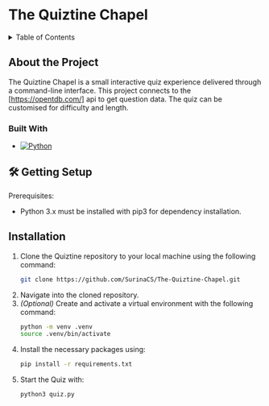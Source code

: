 # The Quiztine Chapel
<!-- TABLE OF CONTENTS -->
<details>
  <summary>Table of Contents</summary>
  <ol>
    <li>
      <a href="#about-the-project">About The Project</a>
      <ul>
        <li><a href="#built-with">Built With</a></li>
      </ul>
    </li>
    <li>
      <a href="#getting-started">Getting Started</a>
      <ul>
        <li><a href="#prerequisites">Prerequisites</a></li>
        <li><a href="#installation">Installation</a></li>
      </ul>

  </ol>
</details>

## About the Project
The Quiztine Chapel is a small interactive quiz experience delivered through a command-line interface. This project connects to the [https://opentdb.com/] api to get question data. The quiz can be customised for difficulty and length.


### Built With
* [![Python][Python.com]][Python-url]


## 🛠️ Getting Setup
Prerequisites:
- Python 3.x must be installed with pip3 for dependency installation.
  

## Installation
1. Clone the Quiztine repository to your local machine using the following command:
   ```sh
   git clone https://github.com/SurinaCS/The-Quiztine-Chapel.git
   ```
2. Navigate into the cloned repository.
3. *(Optional)* Create and activate a virtual environment with the following command:
   ```sh
   python -m venv .venv
   source .venv/bin/activate
   ```
4. Install the necessary packages using:
   ```sh
   pip install -r requirements.txt
   ```
5. Start the Quiz with:
   ```sh
   python3 quiz.py
   ```


[Python.com]: https://img.shields.io/badge/python-3670A0?style=for-the-badge&logo=python&logoColor=ffdd54
[Python-url]: https://www.python.org/
[Rich.com]: https://raw.githubusercontent.com/textualize/rich/master/imgs/logo.svg
[Rich-url]: https://rich.readthedocs.io/en/latest/
